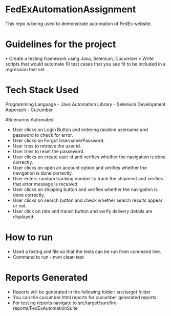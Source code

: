 # FedExAutomationAssignment
This repo is being used to demonstrate automation of FedEx website.


# Guidelines for the project
• Create a testing framework using Java, Selenium, Cucumber
• Write scripts that would automate 10 test cases that you see fit to be included in a regression test set.

# Tech Stack Used
Programming Language - Java
Automation Library - Selenium
Development Apporach - Cucumber

#Scenarios Automated
* User clicks on Login Button and entering random username and password to check for error.
* User clicks on Forgot Username/Password.
* User tries to retrieve the user id.
* User tries to reset the passeword.
* User clicks on create user id and verifies whether the navigation is done correctly.
* User clicks on open an account option and verifies whether the navigation is done correctly.
* User enters random tracking number to track the shipment and verifies that error message is received.
* User clicks on shipping button and verifies whether the navigation is done correctly.
* User clicks on search button and check whether search results appear or not.
* User click on rate and transit button and verify delivery details are displayed.


# How to run
* Used a testng.xml file so that the tests can be run from command line.
* Command to run - mvn clean test

# Reports Generated
* Reports will be generated in the following folder: src/target folder
* You can the cucumber.html reports for cucumber generated reports.
* For test ng reports navigate to src/target/surefire-reports/FedExAutomationSuite

